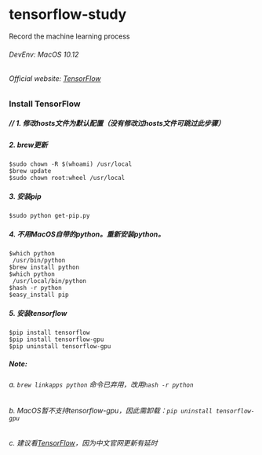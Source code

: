 # tensorflow-study
Record the machine learning process </n>
###### DevEnv: MacOS 10.12
###### Official website: [TensorFlow](https://www.tensorflow.org/)

### Install TensorFlow

##### // 1. 修改hosts文件为默认配置（没有修改过hosts文件可跳过此步骤）

##### 2. brew更新
```
$sudo chown -R $(whoami) /usr/local
$brew update
$sudo chown root:wheel /usr/local
```

##### 3. 安装pip
```
$sudo python get-pip.py
```

##### 4. 不用MacOS自带的python。重新安装python。
```
$which python
 /usr/bin/python
$brew install python
$which python
 /usr/local/bin/python
$hash -r python
$easy_install pip
```

##### 5. 安装tensorflow
```
$pip install tensorflow
$pip install tensorflow-gpu
$pip uninstall tensorflow-gpu
```

##### Note:
######   a. `brew linkapps python` 命令已弃用，改用`hash -r python`
######   b. MacOS暂不支持tensorflow-gpu，因此需卸载：`pip uninstall tensorflow-gpu`
######   c. 建议看[TensorFlow](https://www.tensorflow.org/)，因为中文官网更新有延时
